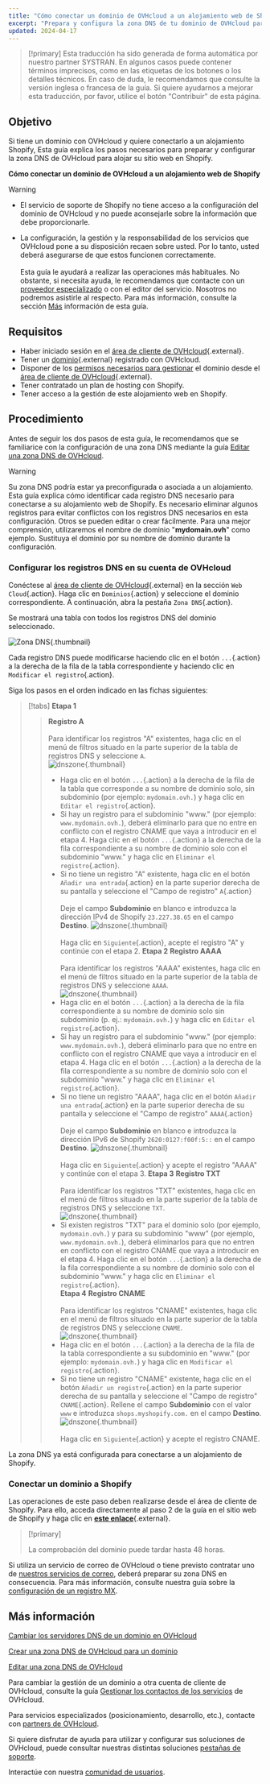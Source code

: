 ```yaml
---
title: "Cómo conectar un dominio de OVHcloud a un alojamiento web de Shopify"
excerpt: "Prepara y configura la zona DNS de tu dominio de OVHcloud para conectarla a un alojamiento de Shopify"
updated: 2024-04-17
---
```


> [!primary]
> Esta traducción ha sido generada de forma automática por nuestro partner SYSTRAN. En algunos casos puede contener términos imprecisos, como en las etiquetas de los botones o los detalles técnicos. En caso de duda, le recomendamos que consulte la versión inglesa o francesa de la guía. Si quiere ayudarnos a mejorar esta traducción, por favor, utilice el botón "Contribuir" de esta página.
>

## Objetivo

Si tiene un dominio con OVHcloud y quiere conectarlo a un alojamiento Shopify, Esta guía explica los pasos necesarios para preparar y configurar la zona DNS de OVHcloud para alojar su sitio web en Shopify.

**Cómo conectar un dominio de OVHcloud a un alojamiento web de Shopify**

> [!warning]
>
> - El servicio de soporte de Shopify no tiene acceso a la configuración del dominio de OVHcloud y no puede aconsejarle sobre la información que debe proporcionarle.
>
> - La configuración, la gestión y la responsabilidad de los servicios que OVHcloud pone a su disposición recaen sobre usted. Por lo tanto, usted deberá asegurarse de que estos funcionen correctamente.<br><br> Esta guía le ayudará a realizar las operaciones más habituales. No obstante, si necesita ayuda, le recomendamos que contacte con un [proveedor especializado](/links/partner) o con el editor del servicio. Nosotros no podremos asistirle al respecto. Para más información, consulte la sección [Más](#go-further) información de esta guía.
>

## Requisitos

- Haber iniciado sesión en el [área de cliente de OVHcloud](/links/manager){.external}.
- Tener un [dominio](/links/web/domains){.external} registrado con OVHcloud.
- Disponer de los [permisos necesarios para gestionar](/pages/account_and_service_management/account_information/managing_contacts) el dominio desde el [área de cliente de OVHcloud](/links/manager){.external}.
- Tener contratado un plan de hosting con Shopify.
- Tener acceso a la gestión de este alojamiento web en Shopify.

## Procedimiento

Antes de seguir los dos pasos de esta guía, le recomendamos que se familiarice con la configuración de una zona DNS mediante la guía [Editar una zona DNS de OVHcloud](/pages/web_cloud/domains/dns_zone_edit).

> [!warning]
>
> Su zona DNS podría estar ya preconfigurada o asociada a un alojamiento. Esta guía explica cómo identificar cada registro DNS necesario para conectarse a su alojamiento web de Shopify. Es necesario eliminar algunos registros para evitar conflictos con los registros DNS necesarios en esta configuración. Otros se pueden editar o crear fácilmente. Para una mejor comprensión, utilizaremos el nombre de dominio "**mydomain.ovh**" como ejemplo. Sustituya el dominio por su nombre de dominio durante la configuración.

### Configurar los registros DNS en su cuenta de OVHcloud

Conéctese al [área de cliente de OVHcloud](/links/manager){.external} en la sección `Web Cloud`{.action}. Haga clic en `Dominios`{.action} y seleccione el dominio correspondiente. A continuación, abra la pestaña `Zona DNS`{.action}.

Se mostrará una tabla con todos los registros DNS del dominio seleccionado.

![Zona DNS](images/tab.png){.thumbnail}

Cada registro DNS puede modificarse haciendo clic en el botón `...`{.action} a la derecha de la fila de la tabla correspondiente y haciendo clic en `Modificar el registro`{.action}.

Siga los pasos en el orden indicado en las fichas siguientes:

> [!tabs]
> **Etapa 1**
>> **Registro A**<br><br>
>> Para identificar los registros "A" existentes, haga clic en el menú de filtros situado en la parte superior de la tabla de registros DNS y seleccione `A`.<br>
>> ![dnszone](/pages/assets/screens/control_panel/product-selection/web-cloud/domain-dns/dns-zone/filter-a.png){.thumbnail}<br>
>> - Haga clic en el botón `...`{.action} a la derecha de la fila de la tabla que corresponde a su nombre de dominio solo, sin subdominio (por ejemplo: `mydomain.ovh.`) y haga clic en `Editar el registro`{.action}.<br>
>> - Si hay un registro para el subdominio "www." (por ejemplo: `www.mydomain.ovh.`), deberá eliminarlo para que no entre en conflicto con el registro CNAME que vaya a introducir en el etapa 4. Haga clic en el botón `...`{.action} a la derecha de la fila correspondiente a su nombre de dominio solo con el subdominio "www." y haga clic en `Eliminar el registro`{.action}.<br>
>> - Si no tiene un registro "A" existente, haga clic en el botón `Añadir una entrada`{.action} en la parte superior derecha de su pantalla y seleccione el "Campo de registro" `A`{.action}<br><br>
>> Deje el campo **Subdominio** en blanco e introduzca la dirección IPv4 de Shopify `23.227.38.65` en el campo **Destino**.
>> ![dnszone](images/field-a.png){.thumbnail}<br><br>
>> Haga clic en `Siguiente`{.action}, acepte el registro "A" y continúe con el etapa 2.
> **Etapa 2**
>> **Registro AAAA**<br><br>
>>  Para identificar los registros "AAAA" existentes, haga clic en el menú de filtros situado en la parte superior de la tabla de registros DNS y seleccione `AAAA`.<br>
>> ![dnszone](/pages/assets/screens/control_panel/product-selection/web-cloud/domain-dns/dns-zone/filter-aaaa.png){.thumbnail}<br>
>> - Haga clic en el botón `...`{.action} a la derecha de la fila correspondiente a su nombre de dominio solo sin subdominio (p. ej.: `mydomain.ovh.`) y haga clic en `Editar el registro`{.action}.<br>
>> - Si hay un registro para el subdominio "www." (por ejemplo: `www.mydomain.ovh.`), deberá eliminarlo para que no entre en conflicto con el registro CNAME que vaya a introducir en el etapa 4. Haga clic en el botón `...`{.action} a la derecha de la fila correspondiente a su nombre de dominio solo con el subdominio "www." y haga clic en `Eliminar el registro`{.action}.<br>
>> - Si no tiene un registro "AAAA", haga clic en el botón `Añadir una entrada`{.action} en la parte superior derecha de su pantalla y seleccione el "Campo de registro" `AAAA`{.action}<br><br>
>> Deje el campo **Subdominio** en blanco e introduzca la dirección IPv6 de Shopify `2620:0127:f00f:5::` en el campo **Destino**.
>> ![dnszone](images/field-aaaa.png){.thumbnail}<br><br>
>> Haga clic en `Siguiente`{.action} y acepte el registro "AAAA" y continúe con el etapa 3.
> **Etapa 3**
>> **Registro TXT**<br><br>
>>  Para identificar los registros "TXT" existentes, haga clic en el menú de filtros situado en la parte superior de la tabla de registros DNS y seleccione `TXT`.<br>
>> ![dnszone](/pages/assets/screens/control_panel/product-selection/web-cloud/domain-dns/dns-zone/filter-aaaa.png){.thumbnail}<br>
>> - Si existen registros "TXT" para el dominio solo (por ejemplo, `mydomain.ovh.`) y para su subdominio "www" (por ejemplo, `www.mydomain.ovh.`), deberá eliminarlos para que no entren en conflicto con el registro CNAME que vaya a introducir en el etapa 4. Haga clic en el botón `...`{.action} a la derecha de la fila correspondiente a su nombre de dominio solo con el subdominio "www." y haga clic en `Eliminar el registro`{.action}.<br>
> **Etapa 4**
>> **Registro CNAME**<br><br>
>>  Para identificar los registros "CNAME" existentes, haga clic en el menú de filtros situado en la parte superior de la tabla de registros DNS y seleccione `CNAME`.<br>
>> ![dnszone](/pages/assets/screens/control_panel/product-selection/web-cloud/domain-dns/dns-zone/filter-aaaa.png){.thumbnail}
>> - Haga clic en el botón `...`{.action} a la derecha de la fila de la tabla correspondiente a su subdominio en "www." (por ejemplo: `mydomain.ovh.`) y haga clic en `Modificar el registro`{.action}.<br>
>> - Si no tiene un registro "CNAME" existente, haga clic en el botón `Añadir un registro`{.action} en la parte superior derecha de su pantalla y seleccione el "Campo de registro" `CNAME`{.action}.
>> Rellene el campo **Subdominio** con el valor `www` e introduzca `shops.myshopify.com.` en el campo **Destino**.<br>
>> ![dnszone](images/field-cname.png){.thumbnail}<br><br>
>> Haga clic en `Siguiente`{.action} y acepte el registro CNAME.

La zona DNS ya está configurada para conectarse a un alojamiento de Shopify.

### Conectar un dominio a Shopify

Las operaciones de este paso deben realizarse desde el área de cliente de Shopify. Para ello, acceda directamente al paso 2 de la guía en el sitio web de Shopify y haga clic en [**este enlace**](https://help.shopify.com/es/manual/domains/add-a-domain/connecting-domains/connect-domain-manual){.external}.

> [!primary]
>
> La comprobación del dominio puede tardar hasta 48 horas.

Si utiliza un servicio de correo de OVHcloud o tiene previsto contratar uno de [nuestros servicios de correo](/links/web/emails), deberá preparar su zona DNS en consecuencia. Para más información, consulte nuestra guía sobre la [configuración de un registro MX](/pages/web_cloud/domains/dns_zone_mx).

## Más información <a name="go-further"></a>

[Cambiar los servidores DNS de un dominio en OVHcloud](/pages/web_cloud/domains/dns_server_edit)

[Crear una zona DNS de OVHcloud para un dominio](/pages/web_cloud/domains/dns_zone_create)

[Editar una zona DNS de OVHcloud](/pages/web_cloud/domains/dns_zone_edit)

Para cambiar la gestión de un dominio a otra cuenta de cliente de OVHcloud, consulte la guía [Gestionar los contactos de los servicios](/pages/account_and_service_management/account_information/managing_contacts) de OVHcloud.

Para servicios especializados (posicionamiento, desarrollo, etc.), contacte con [partners de OVHcloud](/links/partner).
 
Si quiere disfrutar de ayuda para utilizar y configurar sus soluciones de OVHcloud, puede consultar nuestras distintas soluciones [pestañas de soporte](/links/support).
 
Interactúe con nuestra [comunidad de usuarios](/links/community).